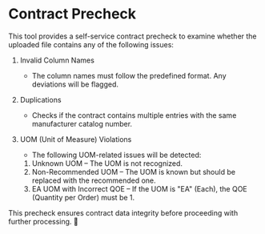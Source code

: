 # Contract Precheck

This tool provides a self-service contract precheck to examine whether the uploaded file contains any of the following issues:

1. Invalid Column Names
    * The column names must follow the predefined format. Any deviations will be flagged.

2. Duplications
    * Checks if the contract contains multiple entries with the same manufacturer catalog number.

3. UOM (Unit of Measure) Violations
   * The following UOM-related issues will be detected:
    1. Unknown UOM – The UOM is not recognized.
    2. Non-Recommended UOM – The UOM is known but should be replaced with the recommended one.
    3.  EA UOM with Incorrect QOE – If the UOM is "EA" (Each), the QOE (Quantity per Order) must be 1.

This precheck ensures contract data integrity before proceeding with further processing. 🚀
